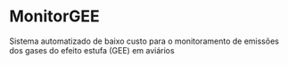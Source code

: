 # MonitorGEE
Sistema automatizado de baixo custo para o monitoramento de emissões dos gases do efeito estufa (GEE) em aviários
